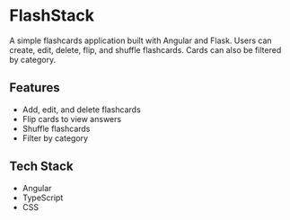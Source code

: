 # FlashStack

A simple flashcards application built with Angular and Flask. Users can create, edit, delete, flip, and shuffle flashcards. Cards can also be filtered by category.

## Features

- Add, edit, and delete flashcards
- Flip cards to view answers
- Shuffle flashcards
- Filter by category

## Tech Stack

- Angular
- TypeScript
- CSS

